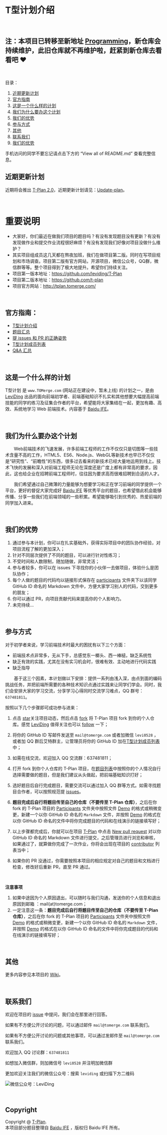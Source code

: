 # T型计划介绍

<br />

## 注：本项目已转移至新地址 [Programming](https://github.com/t-plan/programming)，新仓库会持续维护，此旧仓库就不再维护啦，赶紧到新仓库去看看吧 ❤

<br />

目录：

1. [近期更新计划](#近期更新计划)
2. [官方指南](#官方指南)
3. [这是一个什么样的计划](#这是一个什么样的计划)
4. [我们为什么要办这个计划](#我们为什么要办这个计划)
5. [我们的优势](#我们的优势)
6. [参与方式](#参与方式)
7. [其他](#其他)
8. [联系我们](#联系我们)
9. [我们的优势](#我们的优势)

手机访问的同学不要忘记请点击下方的 “View all of README.md” 查看完整信息。

## 近期更新计划

近期将会推出 [T-Plan 2.0](https://github.com/t-plan)，近期更新计划请见：[Update-plan](https://github.com/t-plan/Update-plan)。

<br />

# 重要说明

- 大家好，你们最近在做我们项目的题目吗？有没有发现题目没有更新？有没有发现做作业和提交作业流程很好麻烦？有没有发现我们好像对项目没做什么维护？
- 其实项目组成员这几天都在熬夜加班，我们在做项目第二版。同时在写项目规划和市场调查。项目第二版有官方网站，开源项目，微信公众号，QQ群，微信群等等。整个项目得到了极大地提升。希望你们持续关注。
- 项目第一版本地址：https://github.com/leviding/T-Plan
- 项目第二版本地址：https://github.com/t-plan
- 项目官方网站：http://tplan.tomerge.com/

<br />

## 官方指南：

- [T型计划介绍](https://github.com/leviding/T-Plan/wiki)
- [题目汇总](https://github.com/leviding/T-Plan/wiki/%E9%A2%98%E7%9B%AE%E6%B1%87%E6%80%BB)
- [提 issues 和 PR 的正确姿势](https://github.com/leviding/T-Plan/wiki/%E6%8F%90-issues-%E5%92%8C-PR-%E7%9A%84%E6%AD%A3%E7%A1%AE%E5%A7%BF%E5%8A%BF)
- [T型计划成员列表](https://github.com/leviding/T-Plan/wiki/T%E5%9E%8B%E8%AE%A1%E5%88%92%E6%88%90%E5%91%98%E5%88%97%E8%A1%A8)
- [Q&A 汇总](https://github.com/leviding/T-Plan/wiki/Q-&-A-%E6%B1%87%E6%80%BB)

<br />

## 这是一个什么样的计划

T型计划 是 `www.TOMerge.com` (网站正在建设中，暂未上线) 的计划之一，是由 [LeviDing](https://github.com/leviding) 出品的面向前端初学者、前端基础知识不扎实和其他想要大幅提高前端技能的同学的练习及征集合作者的平台，希望能将大家集结在一起，更加有趣、高效、系统地学习 Web 前端技术。内容基于 [Baidu IFE](http://ife.baidu.com/)。

<br />

## 我们为什么要办这个计划

&emsp;&emsp;Web前端技术的飞速发展，许多前端工程师的工作不仅仅只是切图等一些技术含量不高的工作，HTML5、ES6、Node.js、WebGL等新技术也早已不仅仅是“研究性”、“前瞻性”的东西，很多过去看来的新技术已经大量地运用到线上。技术飞快的发展和深入对前端工程师无论在深度还是广度上都有非常高的要求，因此，这也给企业在招聘前端工程师时，往往因为要求高而很难招聘到合适的人才。

&emsp;&emsp;我们希望通过自己微薄的力量能够为想要学习和正在学习前端的同学提供一个平台，更好的督促大家完成好 [Baidu IFE](http://ife.baidu.com/) 等优秀平台的题目，也希望借此机会能够传播、分享一些我们在前端领域的一些积累。希望能够吸引到优秀的、热爱前端的同学加入进来。

<br />

## 我们的优势

1. 通过参与本计划，你可以在扎实基础外，获得实际项目中的团队协作经验，对项目流程了解的更加深入；
2. 针对不同层次提供了不同的题目，可以进行针对性练习；
3. 不受时间和人数限制，随加随做，非常灵活；
4. 参与者较多，你可以在 issues 下寻找你的小伙伴一去做项目，体验什么是团队协作；
5. 每个人做的题目的代码均以链接形式保存在 [participants](https://github.com/leviding/T-Plan/tree/master/participants) 文件夹下以该同学 GitHub ID 命名的 Markdown 文件中，方便大家学习别人的代码，交到更多的朋友；
6. 你可以通过 PR，向项目贡献代码来提高你的个人影响力。
7. 未完待续...

<br />

## 参与方式

对于初学者来说，学习前端技术时最大的困扰有以下三个方面：

- 前端技术点非常多，无从下手，总感觉东一榔头、西一棒槌，缺乏系统性
- 缺乏有效的实践，尤其在没有实习机会时，很难有效、主动地进行代码实践
- 缺乏指导

&emsp;&emsp;基于这三个因素，本计划做以下安排：提供一系列由浅入深，由点到面的编码挑战任务，并把前端所需要的各种技术知识点通过实践来让同学们学会。同时，我们会安排大家的学习交流，分享学习心得同时交流学习难点，QQ 群号：`637481811`。

按照以下几个步骤即可成功参与进来：

1. 点击 [star](https://github.com/leviding/T-Plan/wiki)关注项目动态，然后点击 [fork](https://github.com/leviding/T-Plan#fork-destination-box)
 将 T-Plan 项目 fork 到你的个人仓库。感觉 [LeviDing](https://github.com/leviding/) 值得关注也可以 [follow](https://github.com/leviding/) 一下；

2. 将你的 GitHub ID 写邮件发送至 `mail@tomerge.com` 或者加微信 `levi0528` ，或者加 QQ 群后艾特群主，让管理员将你的 GitHub ID 加在[T型计划成员列表](https://github.com/leviding/T-Plan/wiki/T%E5%9E%8B%E8%AE%A1%E5%88%92%E6%88%90%E5%91%98%E5%88%97%E8%A1%A8)中；

3. 如需在线交流，欢迎加入 QQ 交流群：637481811；

4. 打开 fork 到你个人仓库的 T-Plan 项目，在[题目列表](https://github.com/leviding/T-Plan/tree/master/tasks)中按照你的个人情况自行选择需要做的题目，但是我们建议从头做起，把前端基础知识打好；

5. 选好题目后自行完成题目，需要交流可以通过加入 QQ 群等方式。如需寻找题目合作者，可以按照规范提 [issues](https://github.com/leviding/T-Plan/issues/new)。

6. **题目完成后自行将题目传至自己的仓库（不要传至 T-Plan 仓库）**，之后在你 fork 的 T-Plan 项目的 [Participants](https://github.com/leviding/T-Plan/tree/master/participants) 文件夹中按照文件 [Demo](https://github.com/leviding/T-Plan/blob/master/participants/Demo.md) 的格式或稍微变更，新建一个以你 GitHub ID 命名的 `Markdown` 文件，并按照 [Demo](https://github.com/leviding/T-Plan/blob/master/participants/Demo.md) 的格式在以你 GitHub ID 命名的文件中将你完成题目的代码和在线演示的链接填写好；

7. 以上步骤都完成后，你就可以在项目 [T-Plan](https://github.com/leviding/T-Plan) 中点击 [New pull request](https://github.com/leviding/T-Plan/compare) 对以你 GitHub ID 命名的 Markdown 文件进行提交，之后管理员进行浏览和审核，如果通过了，就算做你完成了一次作业，你将会出现在项目的 [contributor](https://github.com/leviding/T-Plan/graphs/contributors) 列表当中；

8. 如果你的 PR 没通过，你需要按照本项目的相应规定对自己的题目和文档进行检查，修改好后重新 PR，直至 PR 通过。

<br />

**注意事项**

1. 如果中途因为个人原因退出，可以随时与我们沟通，发送你的个人信息和退出原因到邮箱 ：mail(at)tomerge.com；
2. 一定注意这一条：**题目完成后自行将题目传至自己的仓库（不要传至 T-Plan 仓库）**，之后在你 fork 的 T-Plan 项目的 [Participants](https://github.com/leviding/T-Plan/tree/master/participants) 文件夹中按照文件 [Demo](https://github.com/leviding/T-Plan/blob/master/participants/Demo.md) 的格式或稍微变更，新建一个以你 GitHub ID 命名的 `Markdown` 文件，并按照 [Demo](https://github.com/leviding/T-Plan/blob/master/participants/Demo.md) 的格式在以你 GitHub ID 命名的文件中将你完成题目的代码和在线演示的链接填写好；

<br />

## 其他

更多内容参见本项目的 [Wiki](https://github.com/leviding/T-Plan/wiki/)。

<br />

## 联系我们

欢迎在项目的 <a href="https://github.com/leviding/t-plan/issues" target="_blank">issue</a> 中提问，我们会在那里进行回答。

如果有不方便公开讨论的问题，可以通过邮件 `mail@tomerge.com` 联系我们。

如果有不方便公开讨论的问题或其他事项，可以通过发邮件至 `mail@tomerge.com` 联系我们。

欢迎加入 QQ 讨论群：`637481811`

如想加入微信群，则加微信号 `levi0528` 并注明加微信群

更加欢迎关注我们的微信公众号：搜索 `leviding` 或扫描下方二维码

![微信公众号：LeviDing](asset/weixin.jpg)

<br />

## Copyright

Copyright @ [T-Plan](https://github.com/leviding/T-Plan/).
<br />本项目部分题目整理自 [Baidu IFE](http://ife.baidu.com/) ，版权归 Baidu IFE 所有。

